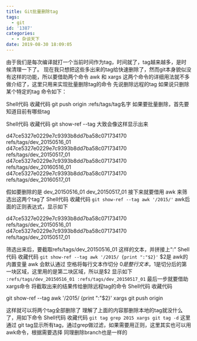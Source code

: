 ```yaml
---
title: Git批量删除tag
tags:
  - git
id: '1387'
categories:
  - - 杂谈天下
date: 2019-08-30 18:09:05
---
```


由于我们是每次编译就打一个当前时间作为tag，时间就了，tag越来越多，是时候清理一下了。 现在我只想把这些多出来的tag给快速删除了，然而git本身貌似没有这样的功能，所以要借助两个命令 awk 和 xargs 这两个命令的详细用法就不多做介绍了，这里只用来实现批量删除tag的命令 先说删除远程的tag 如果说只删除某个特定的tag 命令如下：

Shell代码 收藏代码
 git push origin :refs/tags/tag名字
如果要批量删除，首先要知道目前有哪些tag

Shell代码 收藏代码 git show-ref --tag 大致会像这样显示出来

d47ce5327e0229e7c9393b8dd7ba58c071734170 refs/tags/dev\_20150516\_01
d47ce5327e0229e7c9393b8dd7ba58c071734170 refs/tags/dev\_20150517\_01
d47ce5327e0229e7c9393b8dd7ba58c071734170 refs/tags/dev\_20160516\_01
d47ce5327e0229e7c9393b8dd7ba58c071734170 refs/tags/dev\_20160517\_01

假如要删除的是 dev\_20150516\_01 dev\_20150517\_01 接下来就要借用 awk 来筛选出这两个tag了 Shell代码 收藏代码 `git show-ref --tag awk '/2015/'` awk后面的正则表达式，显示如下

d47ce5327e0229e7c9393b8dd7ba58c071734170 refs/tags/dev\_20150516\_01
d47ce5327e0229e7c9393b8dd7ba58c071734170 refs/tags/dev\_20150517\_01

筛选出来后，要截取refs/tags/dev\_20150516\_01 这样的文本，并拼接上“:” Shell代码 收藏代码 `git show-ref --tag awk '/2015/ {print ":"$2}'` $2是 awk的内置变量 awk 会默认通过 空格将每行文本作切分 $0是整行文本，$1是切分后的第一块区域，这里用的是第二块区域，所以是$2 显示如下 `:refs/tags/dev_20150516_01 :refs/tags/dev_20150517_01` 最后一步就要借助xargs命令 将截取出来的结果传给删除远程tag的命令 Shell代码 收藏代码

git show-ref --tag  awk '/2015/ {print ":"$2}'  xargs git push origin

这样就可以将两个tag全部删除了 理解了上面的内容那删除本地的tag就没什么了，用如下命令 Shell代码 收藏代码 `git tag grep 2015 xargs git tag -d` 这里通过 git tag显示所有tag，通过grep做过滤，如果需要用正则，这里其实也可以用awk命令，根据需要选择 同理删除branch也是一样的